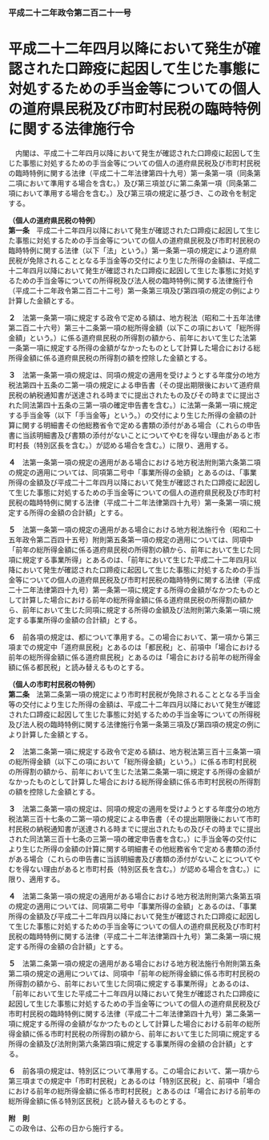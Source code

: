 ### 平成二十二年政令第二百二十一号  
# 平成二十二年四月以降において発生が確認された口蹄疫に起因して生じた事態に対処するための手当金等についての個人の道府県民税及び市町村民税の臨時特例に関する法律施行令  
　内閣は、平成二十二年四月以降において発生が確認された口蹄疫に起因して生じた事態に対処するための手当金等についての個人の道府県民税及び市町村民税の臨時特例に関する法律（平成二十二年法律第四十九号）第一条第一項（同条第二項において準用する場合を含む。）及び第三項並びに第二条第一項（同条第二項において準用する場合を含む。）及び第三項の規定に基づき、この政令を制定する。  
  
**（個人の道府県民税の特例）**  
**第一条**　平成二十二年四月以降において発生が確認された口蹄疫に起因して生じた事態に対処するための手当金等についての個人の道府県民税及び市町村民税の臨時特例に関する法律（以下「法」という。）第一条第一項の規定により道府県民税が免除されることとなる手当金等の交付により生じた所得の金額は、平成二十二年四月以降において発生が確認された口蹄疫に起因して生じた事態に対処するための手当金等についての所得税及び法人税の臨時特例に関する法律施行令（平成二十二年政令第二百二十二号）第一条第三項及び第四項の規定の例により計算した金額とする。  
  
**２**　法第一条第一項に規定する政令で定める額は、地方税法（昭和二十五年法律第二百二十六号）第三十二条第一項の総所得金額（以下この項において「総所得金額」という。）に係る道府県民税の所得割の額から、前年において生じた法第一条第一項に規定する所得の金額がなかったものとして計算した場合における総所得金額に係る道府県民税の所得割の額を控除した金額とする。  
  
**３**　法第一条第一項の規定は、同項の規定の適用を受けようとする年度分の地方税法第四十五条の二第一項の規定による申告書（その提出期限後において道府県民税の納税通知書が送達される時までに提出されたもの及びその時までに提出された同法第四十五条の三第一項の確定申告書を含む。）に法第一条第一項に規定する手当金等（以下「手当金等」という。）の交付により生じた所得の金額の計算に関する明細書その他総務省令で定める書類の添付がある場合（これらの申告書に当該明細書及び書類の添付がないことについてやむを得ない理由があると市町村長（特別区長を含む。）が認める場合を含む。）に限り、適用する。  
  
**４**　法第一条第一項の規定の適用がある場合における地方税法附則第六条第二項の規定の適用については、同項第二号中「事業所得の金額」とあるのは、「事業所得の金額及び平成二十二年四月以降において発生が確認された口蹄疫に起因して生じた事態に対処するための手当金等についての個人の道府県民税及び市町村民税の臨時特例に関する法律（平成二十二年法律第四十九号）第一条第一項に規定する所得の金額の合計額」とする。  
  
**５**　法第一条第一項の規定の適用がある場合における地方税法施行令（昭和二十五年政令第二百四十五号）附則第五条第一項の規定の適用については、同項中「前年の総所得金額に係る道府県民税の所得割の額から、前年において生じた同項に規定する事業所得」とあるのは、「前年において生じた平成二十二年四月以降において発生が確認された口蹄疫に起因して生じた事態に対処するための手当金等についての個人の道府県民税及び市町村民税の臨時特例に関する法律（平成二十二年法律第四十九号）第一条第一項に規定する所得の金額がなかつたものとして計算した場合における前年の総所得金額に係る道府県民税の所得割の額から、前年において生じた同項に規定する所得の金額及び法附則第六条第一項に規定する事業所得の金額の合計額」とする。  
  
**６**　前各項の規定は、都について準用する。この場合において、第一項から第三項までの規定中「道府県民税」とあるのは「都民税」と、前項中「場合における前年の総所得金額に係る道府県民税」とあるのは「場合における前年の総所得金額に係る都民税」と読み替えるものとする。  
  
**（個人の市町村民税の特例）**  
**第二条**　法第二条第一項の規定により市町村民税が免除されることとなる手当金等の交付により生じた所得の金額は、平成二十二年四月以降において発生が確認された口蹄疫に起因して生じた事態に対処するための手当金等についての所得税及び法人税の臨時特例に関する法律施行令第一条第三項及び第四項の規定の例により計算した金額とする。  
  
**２**　法第二条第一項に規定する政令で定める額は、地方税法第三百十三条第一項の総所得金額（以下この項において「総所得金額」という。）に係る市町村民税の所得割の額から、前年において生じた法第二条第一項に規定する所得の金額がなかったものとして計算した場合における総所得金額に係る市町村民税の所得割の額を控除した金額とする。  
  
**３**　法第二条第一項の規定は、同項の規定の適用を受けようとする年度分の地方税法第三百十七条の二第一項の規定による申告書（その提出期限後において市町村民税の納税通知書が送達される時までに提出されたもの及びその時までに提出された同法第三百十七条の三第一項の確定申告書を含む。）に手当金等の交付により生じた所得の金額の計算に関する明細書その他総務省令で定める書類の添付がある場合（これらの申告書に当該明細書及び書類の添付がないことについてやむを得ない理由があると市町村長（特別区長を含む。）が認める場合を含む。）に限り、適用する。  
  
**４**　法第二条第一項の規定の適用がある場合における地方税法附則第六条第五項の規定の適用については、同項第二号中「事業所得の金額」とあるのは、「事業所得の金額及び平成二十二年四月以降において発生が確認された口蹄疫に起因して生じた事態に対処するための手当金等についての個人の道府県民税及び市町村民税の臨時特例に関する法律（平成二十二年法律第四十九号）第二条第一項に規定する所得の金額の合計額」とする。  
  
**５**　法第二条第一項の規定の適用がある場合における地方税法施行令附則第五条第二項の規定の適用については、同項中「前年の総所得金額に係る市町村民税の所得割の額から、前年において生じた同項に規定する事業所得」とあるのは、「前年において生じた平成二十二年四月以降において発生が確認された口蹄疫に起因して生じた事態に対処するための手当金等についての個人の道府県民税及び市町村民税の臨時特例に関する法律（平成二十二年法律第四十九号）第二条第一項に規定する所得の金額がなかつたものとして計算した場合における前年の総所得金額に係る市町村民税の所得割の額から、前年において生じた同項に規定する所得の金額及び法附則第六条第四項に規定する事業所得の金額の合計額」とする。  
  
**６**　前各項の規定は、特別区について準用する。この場合において、第一項から第三項までの規定中「市町村民税」とあるのは「特別区民税」と、前項中「場合における前年の総所得金額に係る市町村民税」とあるのは「場合における前年の総所得金額に係る特別区民税」と読み替えるものとする。  
  
**附　則**  
この政令は、公布の日から施行する。  
  
